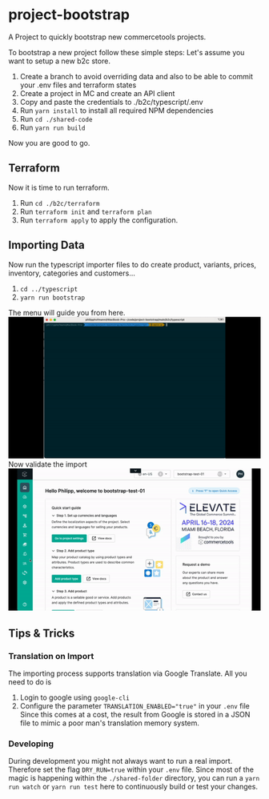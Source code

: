 
# project-bootstrap
A Project to quickly bootstrap new commercetools projects.

To bootstrap a new project follow these simple steps:
Let's assume you want to setup a new b2c store.

 1. Create a branch to avoid overriding data and also to be able to commit your .env files and terraform states
 2. Create a project in MC and create an API client
 3. Copy and paste the credentials to ./b2c/typescript/.env
 4. Run `yarn install` to install all required NPM dependencies
 5. Run `cd ./shared-code`
 6. Run `yarn run build`

Now you are good to go.

## Terraform
Now it is time to run terraform.

 1. Run `cd ./b2c/terraform`
 2. Run `terraform init` and `terraform plan`
 3. Run `terraform apply` to apply the configuration.

## Importing Data
Now run the typescript importer files to do create product, variants, prices, inventory, categories and customers...
 
 1. `cd ../typescript`
 2. `yarn run bootstrap`

The menu will guide you from here.
![import.gif](docs%2Fimport.gif)
Now validate the import
![validate.gif](docs%2Fvalidate.gif)

## Tips & Tricks
### Translation on Import
The importing process supports translation via Google Translate. All you need to do is
 1. Login to google using `google-cli`
 2. Configure the parameter `TRANSLATION_ENABLED="true"` in your `.env` file
Since this comes at a cost, the result from Google is stored in a JSON file to mimic a poor man's translation memory system.
### Developing
During development you might not always want to run a real import. Therefore set the flag `DRY_RUN=true` within your `.env` file.
Since most of the magic is happening within the `./shared-folder` directory, you can run a `yarn run watch` or `yarn run test` here to continuously build or test your changes.
